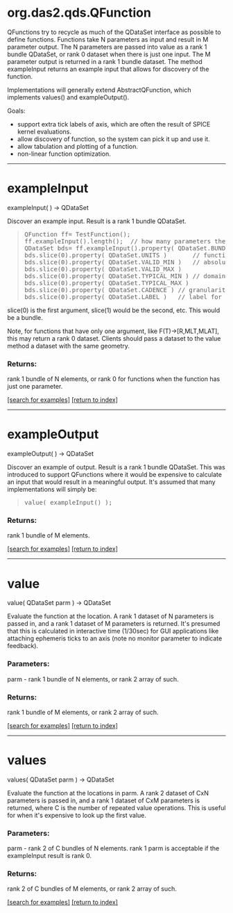 # org.das2.qds.QFunction

QFunctions try to recycle as much of the QDataSet interface as possible to
 define functions.  Functions take N parameters as input and result in M parameter
 output.  The N parameters are passed into value as a rank 1 bundle QDataSet, or rank 0 
 dataset when there is just one input.
 The M parameter output is returned in a rank 1 bundle dataset.  The method
 exampleInput returns an example input that allows for discovery of the function.

 Implementations will generally extend AbstractQFunction, which implements
 values() and exampleOutput().
 
 Goals:
 <ul>
 <li> support extra tick labels of axis, which are often the result of SPICE kernel evaluations.
 <li> allow discovery of function, so the system can pick it up and use it.
 <li> allow tabulation and plotting of a function.
 <li> non-linear function optimization.
 </ul>

***
<a name="exampleInput"></a>
# exampleInput
exampleInput(  ) &rarr; QDataSet

Discover an example input.  Result is a rank 1 bundle QDataSet.
<blockquote><pre>
QFunction ff= TestFunction();
ff.exampleInput().length();  // how many parameters the function takes
QDataSet bds= ff.exampleInput().property( QDataSet.BUNDLE_0 );
bds.slice(0).property( QDataSet.UNITS )       // function should handle convertible units (e.g. TimeAxes Ephemeris).
bds.slice(0).property( QDataSet.VALID_MIN )   // absolute limits of domain of the function
bds.slice(0).property( QDataSet.VALID_MAX )
bds.slice(0).property( QDataSet.TYPICAL_MIN ) // domain of the function parameter
bds.slice(0).property( QDataSet.TYPICAL_MAX )
bds.slice(0).property( QDataSet.CADENCE ) // granularity of the function parameter
bds.slice(0).property( QDataSet.LABEL )   // label for the parameter
</pre></blockquote>
 slice(0) is the first argument, slice(1) would be the second, etc.
 This would be a bundle.
 
 Note, for functions that have only one argument, like F(T)&rarr;[R,MLT,MLAT], this
 may return a rank 0 dataset.  Clients should pass a dataset to the value method a
 dataset with the same geometry.

### Returns:
rank 1 bundle of N elements, or rank 0 for functions when the function has just one parameter.

<a href="https://github.com/autoplot/dev/search?q=exampleInput&unscoped_q=exampleInput">[search for examples]</a>
<a href="https://github.com/autoplot/documentation/blob/master/javadoc/index-all.md">[return to index]</a>

***
<a name="exampleOutput"></a>
# exampleOutput
exampleOutput(  ) &rarr; QDataSet

Discover an example of output.  Result is a rank 1 bundle QDataSet.  This
 was introduced to support QFunctions where it would be expensive to calculate
 an input that would result in a meaningful output.  It's assumed that many
 implementations will simply be:
<blockquote><pre>
value( exampleInput() );
</pre></blockquote>

### Returns:
rank 1 bundle of M elements.

<a href="https://github.com/autoplot/dev/search?q=exampleOutput&unscoped_q=exampleOutput">[search for examples]</a>
<a href="https://github.com/autoplot/documentation/blob/master/javadoc/index-all.md">[return to index]</a>

***
<a name="value"></a>
# value
value( QDataSet parm ) &rarr; QDataSet

Evaluate the function at the location.
 A rank 1 dataset of N parameters is passed in, and a
 rank 1 dataset of M parameters is returned.  It's presumed that this
 is calculated in interactive time (1/30sec) for GUI applications like
 attaching ephemeris ticks to an axis (note no monitor parameter to indicate feedback).

### Parameters:
parm - rank 1 bundle of N elements, or rank 2 array of such.

### Returns:
rank 1 bundle of M elements, or rank 2 array of such.

<a href="https://github.com/autoplot/dev/search?q=value&unscoped_q=value">[search for examples]</a>
<a href="https://github.com/autoplot/documentation/blob/master/javadoc/index-all.md">[return to index]</a>

***
<a name="values"></a>
# values
values( QDataSet parm ) &rarr; QDataSet

Evaluate the function at the locations in parm.
 A rank 2 dataset of CxN parameters is passed in, and a
 rank 1 dataset of CxM parameters is returned, where C is the number
 of repeated value operations.  This is useful for when it's expensive
 to look up the first value.

### Parameters:
parm - rank 2 of C bundles of N elements.  rank 1 parm is acceptable if the exampleInput result is rank 0.

### Returns:
rank 2 of C bundles of M elements, or rank 2 array of such.

<a href="https://github.com/autoplot/dev/search?q=values&unscoped_q=values">[search for examples]</a>
<a href="https://github.com/autoplot/documentation/blob/master/javadoc/index-all.md">[return to index]</a>

